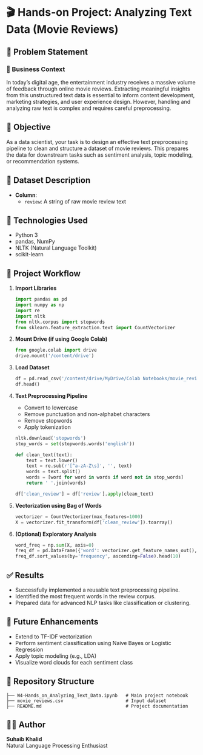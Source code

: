 # 🎬 Hands-on Project: Analyzing Text Data (Movie Reviews)

## 📌 Problem Statement

### 🎥 Business Context

In today’s digital age, the entertainment industry receives a massive volume of feedback through online movie reviews. Extracting meaningful insights from this unstructured text data is essential to inform content development, marketing strategies, and user experience design. However, handling and analyzing raw text is complex and requires careful preprocessing.

## 🎯 Objective

As a data scientist, your task is to design an effective text preprocessing pipeline to clean and structure a dataset of movie reviews. This prepares the data for downstream tasks such as sentiment analysis, topic modeling, or recommendation systems.

## 🧾 Dataset Description

- **Column**:
  - `review`: A string of raw movie review text

## 🧰 Technologies Used

- Python 3
- pandas, NumPy
- NLTK (Natural Language Toolkit)
- scikit-learn

## 🧪 Project Workflow

1. **Import Libraries**
   ```python
   import pandas as pd
   import numpy as np
   import re
   import nltk
   from nltk.corpus import stopwords
   from sklearn.feature_extraction.text import CountVectorizer
   ```

2. **Mount Drive (if using Google Colab)**
   ```python
   from google.colab import drive
   drive.mount('/content/drive')
   ```

3. **Load Dataset**
   ```python
   df = pd.read_csv('/content/drive/MyDrive/Colab Notebooks/movie_reviews.csv')
   df.head()
   ```

4. **Text Preprocessing Pipeline**
   - Convert to lowercase
   - Remove punctuation and non-alphabet characters
   - Remove stopwords
   - Apply tokenization

   ```python
   nltk.download('stopwords')
   stop_words = set(stopwords.words('english'))

   def clean_text(text):
       text = text.lower()
       text = re.sub(r'[^a-zA-Z\s]', '', text)
       words = text.split()
       words = [word for word in words if word not in stop_words]
       return ' '.join(words)

   df['clean_review'] = df['review'].apply(clean_text)
   ```

5. **Vectorization using Bag of Words**
   ```python
   vectorizer = CountVectorizer(max_features=1000)
   X = vectorizer.fit_transform(df['clean_review']).toarray()
   ```

6. **(Optional) Exploratory Analysis**
   ```python
   word_freq = np.sum(X, axis=0)
   freq_df = pd.DataFrame({'word': vectorizer.get_feature_names_out(), 'frequency': word_freq})
   freq_df.sort_values(by='frequency', ascending=False).head(10)
   ```

## ✅ Results

- Successfully implemented a reusable text preprocessing pipeline.
- Identified the most frequent words in the review corpus.
- Prepared data for advanced NLP tasks like classification or clustering.

## 🚀 Future Enhancements

- Extend to TF-IDF vectorization
- Perform sentiment classification using Naive Bayes or Logistic Regression
- Apply topic modeling (e.g., LDA)
- Visualize word clouds for each sentiment class

## 📁 Repository Structure

```
├── W4-Hands_on_Analyzing_Text_Data.ipynb   # Main project notebook
├── movie_reviews.csv                       # Input dataset
├── README.md                               # Project documentation
```

## 👨‍💻 Author

**Suhaib Khalid**  
Natural Language Processing Enthusiast 

